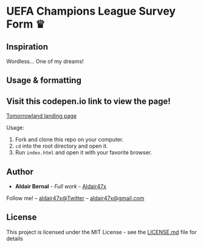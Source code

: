<h1>UEFA Champions League Survey Form ♛</h1>


## Inspiration

<p>Wordless... One of my dreams!</p>

## Usage & formatting

<h2>Visit this codepen.io link to view the page! </h2>

<a href="https://codepen.io/Aldair47x/full/ajVreX/">Tomorrowland landing page</a>

Usage:

1. Fork and clone this repo on your computer.
3. `cd` into the root directory and open it.
4. Run `index.html` and open it with your favorite browser.


## Author

* **Aldair Bernal** - *Full work* - [Aldair47x](https://github.com/Aldair47x)

Follow me! – [aldair47x@Twitter](https://twitter.com/aldair47x) – aldair47x@gmail.com

## License

This project is licensed under the MIT License - see the [LICENSE.md](LICENSE.md) file for details
